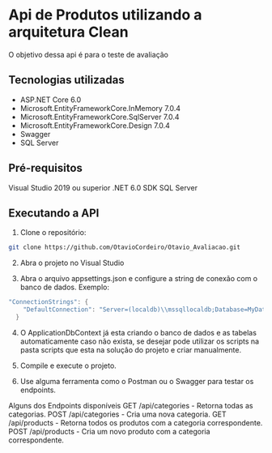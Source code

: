 # Api de Produtos utilizando a arquitetura Clean
O objetivo dessa api é para o teste de avaliação

## Tecnologias utilizadas
- ASP.NET Core 6.0
- Microsoft.EntityFrameworkCore.InMemory 7.0.4
- Microsoft.EntityFrameworkCore.SqlServer 7.0.4
- Microsoft.EntityFrameworkCore.Design 7.0.4
- Swagger
- SQL Server 

## Pré-requisitos
Visual Studio 2019 ou superior
.NET 6.0 SDK
SQL Server 

## Executando a API
1. Clone o repositório:
```bash
git clone https://github.com/OtavioCordeiro/Otavio_Avaliacao.git
```

2. Abra o projeto no Visual Studio

3. Abra o arquivo appsettings.json e configure a string de conexão com o banco de dados. Exemplo:

```swift
"ConnectionStrings": {
    "DefaultConnection": "Server=(localdb)\\mssqllocaldb;Database=MyDatabase;Trusted_Connection=True;"
  }
```  

4. O ApplicationDbContext já esta criando o banco de dados e as tabelas automaticamente caso não exista, 
se desejar pode utilizar os scripts na pasta scripts que esta na solução do projeto e criar manualmente. 
 
5. Compile e execute o projeto.

6. Use alguma ferramenta como o Postman ou o Swagger para testar os endpoints.

Alguns dos Endpoints disponíveis
GET /api/categories - Retorna todas as categorias.
POST /api/categories - Cria uma nova categoria.
GET /api/products - Retorna todos os produtos com a categoria correspondente.
POST /api/products - Cria um novo produto com a categoria correspondente.
